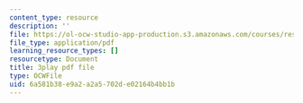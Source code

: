 ```yaml
---
content_type: resource
description: ''
file: https://ol-ocw-studio-app-production.s3.amazonaws.com/courses/res-18-009-learn-differential-equations-up-close-with-gilbert-strang-and-cleve-moler-fall-2015/6a581b38e9a2a2a5702de02164b4bb1b_cDfWtSqGiBY.pdf
file_type: application/pdf
learning_resource_types: []
resourcetype: Document
title: 3play pdf file
type: OCWFile
uid: 6a581b38-e9a2-a2a5-702d-e02164b4bb1b
---
```

